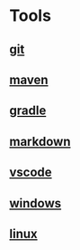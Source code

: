 # Tools

## [git](/tools/git/git.md)

## [maven](/tools/maven/maven.md)

## [gradle](/tools/gradle/gradle.md)

## [markdown](/tools/markdown/markdown.md)

## [vscode](/tools/vscode/vscode.md)

## [windows](/tools/systems/windows常用命令.md)

## [linux](/tools/systems/linux/linux.md)
